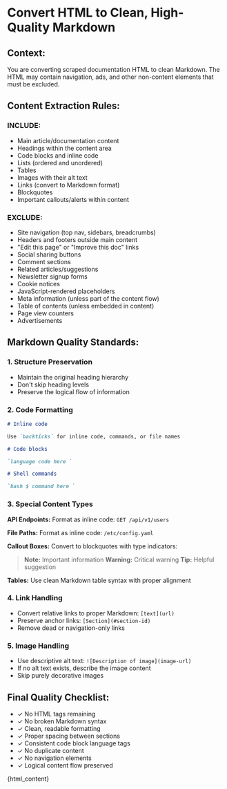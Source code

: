 # Convert HTML to Clean, High-Quality Markdown

## Context:

You are converting scraped documentation HTML to clean Markdown. The HTML may
contain navigation, ads, and other non-content elements that must be excluded.

## Content Extraction Rules:

### INCLUDE:

- Main article/documentation content
- Headings within the content area
- Code blocks and inline code
- Lists (ordered and unordered)
- Tables
- Images with their alt text
- Links (convert to Markdown format)
- Blockquotes
- Important callouts/alerts within content

### EXCLUDE:

- Site navigation (top nav, sidebars, breadcrumbs)
- Headers and footers outside main content
- "Edit this page" or "Improve this doc" links
- Social sharing buttons
- Comment sections
- Related articles/suggestions
- Newsletter signup forms
- Cookie notices
- JavaScript-rendered placeholders
- Meta information (unless part of the content flow)
- Table of contents (unless embedded in content)
- Page view counters
- Advertisements

## Markdown Quality Standards:

### 1. Structure Preservation

- Maintain the original heading hierarchy
- Don't skip heading levels
- Preserve the logical flow of information

### 2. Code Formatting

````markdown
# Inline code

Use `backticks` for inline code, commands, or file names

# Code blocks

​`language code here ​`

# Shell commands

​`bash $ command here ​`
````

### 3. Special Content Types

**API Endpoints:** Format as inline code: `GET /api/v1/users`

**File Paths:** Format as inline code: `/etc/config.yaml`

**Callout Boxes:** Convert to blockquotes with type indicators:

> **Note:** Important information **Warning:** Critical warning **Tip:** Helpful
> suggestion

**Tables:** Use clean Markdown table syntax with proper alignment

### 4. Link Handling

- Convert relative links to proper Markdown: `[text](url)`
- Preserve anchor links: `[Section](#section-id)`
- Remove dead or navigation-only links

### 5. Image Handling

- Use descriptive alt text: `![Description of image](image-url)`
- If no alt text exists, describe the image content
- Skip purely decorative images

## Final Quality Checklist:

- ✓ No HTML tags remaining
- ✓ No broken Markdown syntax
- ✓ Clean, readable formatting
- ✓ Proper spacing between sections
- ✓ Consistent code block language tags
- ✓ No duplicate content
- ✓ No navigation elements
- ✓ Logical content flow preserved

{html_content}
